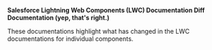 
**Salesforce Lightning Web Components (LWC) Documentation Diff Documentation (yep, that's right.)**

These documentations highlight what has changed in the LWC documentations for individual components.
